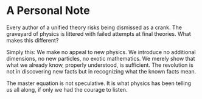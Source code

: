 # A Personal Note

Every author of a unified theory risks being dismissed as a crank. The graveyard of physics is littered with failed attempts at final theories. What makes this different?

Simply this: We make no appeal to new physics. We introduce no additional dimensions, no new particles, no exotic mathematics. We merely show that what we already know, properly understood, is sufficient. The revolution is not in discovering new facts but in recognizing what the known facts mean.

The master equation is not speculative. It is what physics has been telling us all along, if only we had the courage to listen.
